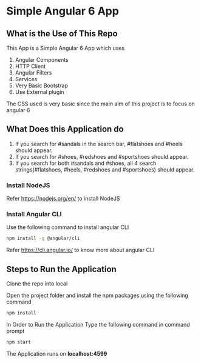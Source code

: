 # Simple Angular 6 App

## What is the Use of This Repo
This App is a Simple Angular 6 App which uses
1. Angular Components
2. HTTP Client
3. Angular Filters
4. Services
5. Very Basic Bootstrap
6. Use External plugin

The CSS used is very basic since the main aim of this project is to focus on angular 6

## What Does this Application do

1. If you search for #sandals in the search bar, #flatshoes and #heels should appear.
2. If you search for #shoes, #redshoes and #sportshoes should appear.
3. If you search for both #sandals and #shoes, all 4 search strings(#flatshoes, #heels, #redshoes and #sportshoes) should appear.


### Install NodeJS

Refer https://nodejs.org/en/ to install NodeJS

### Install Angular CLI

Use the following command to install angular CLI

```bash
npm install -g @angular/cli
```

Refer https://cli.angular.io/ to know more about angular CLI

## Steps to Run the Application

Clone the repo into local

Open the project folder and install the npm packages using the following command

```bash
npm install
```

In Order to Run the Application Type the following command in command prompt

```bash
npm start
```

The Application runs on **localhost:4599**
